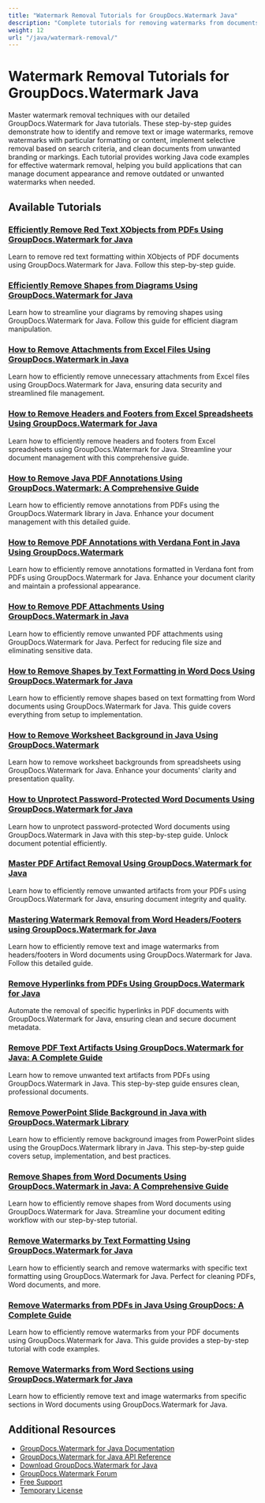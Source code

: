 ```yaml
---
title: "Watermark Removal Tutorials for GroupDocs.Watermark Java"
description: "Complete tutorials for removing watermarks from documents based on text content, formatting, or other criteria using GroupDocs.Watermark for Java."
weight: 12
url: "/java/watermark-removal/"
---
```


# Watermark Removal Tutorials for GroupDocs.Watermark Java

Master watermark removal techniques with our detailed GroupDocs.Watermark for Java tutorials. These step-by-step guides demonstrate how to identify and remove text or image watermarks, remove watermarks with particular formatting or content, implement selective removal based on search criteria, and clean documents from unwanted branding or markings. Each tutorial provides working Java code examples for effective watermark removal, helping you build applications that can manage document appearance and remove outdated or unwanted watermarks when needed.

## Available Tutorials

### [Efficiently Remove Red Text XObjects from PDFs Using GroupDocs.Watermark for Java](./groupdocs-watermark-remove-red-text-xobjects-pdf/)
Learn to remove red text formatting within XObjects of PDF documents using GroupDocs.Watermark for Java. Follow this step-by-step guide.

### [Efficiently Remove Shapes from Diagrams Using GroupDocs.Watermark for Java](./remove-shapes-diagrams-groupdocs-watermark-java/)
Learn how to streamline your diagrams by removing shapes using GroupDocs.Watermark for Java. Follow this guide for efficient diagram manipulation.

### [How to Remove Attachments from Excel Files Using GroupDocs.Watermark in Java](./remove-attachments-excel-groupdocs-watermark-java/)
Learn how to efficiently remove unnecessary attachments from Excel files using GroupDocs.Watermark for Java, ensuring data security and streamlined file management.

### [How to Remove Headers and Footers from Excel Spreadsheets Using GroupDocs.Watermark for Java](./groupdocs-watermark-java-clear-headers-footers/)
Learn how to efficiently remove headers and footers from Excel spreadsheets using GroupDocs.Watermark for Java. Streamline your document management with this comprehensive guide.

### [How to Remove Java PDF Annotations Using GroupDocs.Watermark&#58; A Comprehensive Guide](./java-pdf-annotation-removal-groupdocs-watermark/)
Learn how to efficiently remove annotations from PDFs using the GroupDocs.Watermark library in Java. Enhance your document management with this detailed guide.

### [How to Remove PDF Annotations with Verdana Font in Java Using GroupDocs.Watermark](./remove-pdf-annotations-verdana-groupdocs-watermark-java/)
Learn how to efficiently remove annotations formatted in Verdana font from PDFs using GroupDocs.Watermark for Java. Enhance your document clarity and maintain a professional appearance.

### [How to Remove PDF Attachments Using GroupDocs.Watermark in Java](./remove-pdf-attachments-groupdocs-watermark-java/)
Learn how to efficiently remove unwanted PDF attachments using GroupDocs.Watermark for Java. Perfect for reducing file size and eliminating sensitive data.

### [How to Remove Shapes by Text Formatting in Word Docs Using GroupDocs.Watermark for Java](./remove-shapes-by-text-formatting-groupdocs-watermark-word-docs/)
Learn how to efficiently remove shapes based on text formatting from Word documents using GroupDocs.Watermark for Java. This guide covers everything from setup to implementation.

### [How to Remove Worksheet Background in Java Using GroupDocs.Watermark](./remove-worksheet-background-groupdocs-watermark-java/)
Learn how to remove worksheet backgrounds from spreadsheets using GroupDocs.Watermark for Java. Enhance your documents' clarity and presentation quality.

### [How to Unprotect Password-Protected Word Documents Using GroupDocs.Watermark for Java](./unprotect-word-docs-groupdocs-watermark-java/)
Learn how to unprotect password-protected Word documents using GroupDocs.Watermark in Java with this step-by-step guide. Unlock document potential efficiently.

### [Master PDF Artifact Removal Using GroupDocs.Watermark for Java](./groupdocs-watermark-java-remove-pdf-artifacts/)
Learn how to efficiently remove unwanted artifacts from your PDFs using GroupDocs.Watermark for Java, ensuring document integrity and quality.

### [Mastering Watermark Removal from Word Headers/Footers using GroupDocs.Watermark for Java](./remove-watermarks-word-headers-footers-groupdocs-java/)
Learn how to efficiently remove text and image watermarks from headers/footers in Word documents using GroupDocs.Watermark for Java. Follow this detailed guide.

### [Remove Hyperlinks from PDFs Using GroupDocs.Watermark for Java](./remove-hyperlinks-pdf-groupdocs-watermark-java/)
Automate the removal of specific hyperlinks in PDF documents with GroupDocs.Watermark for Java, ensuring clean and secure document metadata.

### [Remove PDF Text Artifacts Using GroupDocs.Watermark for Java&#58; A Complete Guide](./remove-pdf-text-artifacts-groupdocs-watermark-java/)
Learn how to remove unwanted text artifacts from PDFs using GroupDocs.Watermark in Java. This step-by-step guide ensures clean, professional documents.

### [Remove PowerPoint Slide Background in Java with GroupDocs.Watermark Library](./remove-ppt-slide-background-groupdocs-watermark-java/)
Learn how to efficiently remove background images from PowerPoint slides using the GroupDocs.Watermark library in Java. This step-by-step guide covers setup, implementation, and best practices.

### [Remove Shapes from Word Documents Using GroupDocs.Watermark in Java&#58; A Comprehensive Guide](./remove-shapes-groupdocs-watermark-java-word-docs/)
Learn how to efficiently remove shapes from Word documents using GroupDocs.Watermark for Java. Streamline your document editing workflow with our step-by-step tutorial.

### [Remove Watermarks by Text Formatting Using GroupDocs.Watermark for Java](./remove-watermarks-text-formatting-groupdocs-java/)
Learn how to efficiently search and remove watermarks with specific text formatting using GroupDocs.Watermark for Java. Perfect for cleaning PDFs, Word documents, and more.

### [Remove Watermarks from PDFs in Java Using GroupDocs&#58; A Complete Guide](./remove-watermarks-pdf-java-groupdocs/)
Learn how to efficiently remove watermarks from your PDF documents using GroupDocs.Watermark for Java. This guide provides a step-by-step tutorial with code examples.

### [Remove Watermarks from Word Sections using GroupDocs.Watermark for Java](./remove-watermarks-word-sections-groupdocs-java/)
Learn how to efficiently remove text and image watermarks from specific sections in Word documents using GroupDocs.Watermark for Java.

## Additional Resources

- [GroupDocs.Watermark for Java Documentation](https://docs.groupdocs.com/watermark/java/)
- [GroupDocs.Watermark for Java API Reference](https://reference.groupdocs.com/watermark/java/)
- [Download GroupDocs.Watermark for Java](https://releases.groupdocs.com/watermark/java/)
- [GroupDocs.Watermark Forum](https://forum.groupdocs.com/c/watermark)
- [Free Support](https://forum.groupdocs.com/)
- [Temporary License](https://purchase.groupdocs.com/temporary-license/)
